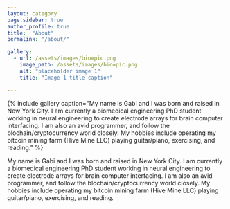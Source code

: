 ```yaml
---
layout: category
page.sidebar: true
author_profile: true
title:  "About"
permalink: "/about/"

gallery:
  - url: /assets/images/bio=pic.png
    image_path: /assets/images/bio=pic.png
    alt: "placeholder image 1"
    title: "Image 1 title caption"

---
```



{% include gallery caption="My name is Gabi and I was born and raised in New York City. I am currently a biomedical engineering PhD student working in neural engineering to create electrode arrays for brain computer interfacing. I am also an avid programmer, and follow the blochain/cryptocurrency world closely. My hobbies include operating my bitcoin mining farm (Hive Mine LLC) playing guitar/piano, exercising, and reading." %}


My name is Gabi and I was born and raised in New York City. I am currently a biomedical engineering PhD student working in neural engineering to create electrode arrays for brain computer interfacing. I am also an avid programmer, and follow the blochain/cryptocurrency world closely. My hobbies include operating my bitcoin mining farm (Hive Mine LLC) playing guitar/piano, exercising, and reading.
